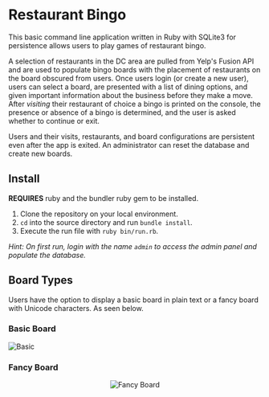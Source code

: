 # Restaurant Bingo

This basic command line application written in Ruby with SQLite3 for persistence allows users to play games of restaurant bingo.

A selection of restaurants in the DC area are pulled from Yelp's Fusion API and are used to populate bingo boards with the placement of restaurants on the board obscured from users. Once users login (or create a new user), users can select a board, are presented with a list of dining options, and given important information about the business before they make a move. After *visiting* their restaurant of choice a bingo is printed on the console, the presence or absence of a bingo is determined, and the user is asked whether to continue or exit.

Users and their visits, restaurants, and board configurations are persistent even after the app is exited. An administrator can reset the database and create new boards.

## Install

**REQUIRES** ruby and the bundler ruby gem to be installed.

1. Clone the repository on your local environment.
2. `cd` into the source directory and run `bundle install`.
3. Execute the run file with `ruby bin/run.rb`.

*Hint: On first run, login with the name `admin` to access the admin panel and  populate the database.*

## Board Types

Users have the option to display a basic board in plain text or a fancy board with Unicode characters. As seen below.

### Basic Board

![Basic]()

### Fancy Board

<p align="center">
  <img src="https://github.com/m4thayus/module-one-final-project-guidelines-dc-web-051319/blob/master/img/fancy.png?raw=true" alt="Fancy Board"/>
</p>

